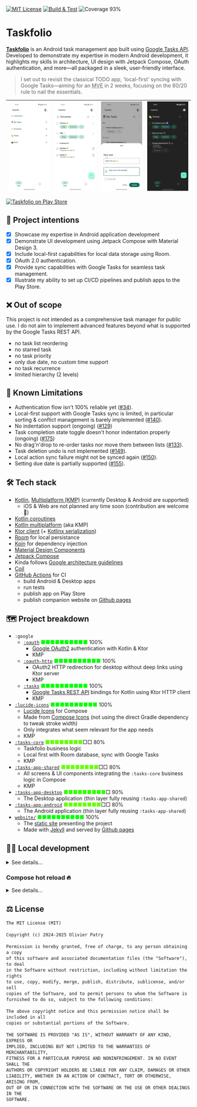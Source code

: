 [![MIT License](https://img.shields.io/badge/license-MIT-rgb%280%2C107%2C88%29)](https://github.com/opatry/taskfolio/blob/main/LICENSE)
[![Build & Test](https://github.com/opatry/tasks-app/actions/workflows/build.yml/badge.svg)](https://github.com/opatry/tasks-app/actions/workflows/build.yml)
![Coverage 93%](https://img.shields.io/badge/Coverage-93%25-rgb%28154%2C205%2C50%29)

# Taskfolio

[**Taskfolio**](https://opatry.github.io/taskfolio) is an Android task management app built using [Google Tasks API](https://developers.google.com/tasks/reference/rest). Developed to demonstrate my expertise in modern Android development, it highlights my skills in architecture, UI design with Jetpack Compose, OAuth authentication, and more—all packaged in a sleek, user-friendly interface.

> I set out to revisit the classical TODO app, ‘local-first’ syncing with Google Tasks—aiming for an <abbr title="Minimum Viable Experience">MVE</abbr> in 2 weeks, focusing on the 80/20 rule to nail the essentials.

| ![](assets/screens/task_lists_light.png) | ![](assets/screens/groceries_light.png) | ![](assets/screens/add_task_light.png) | ![](assets/screens/home_dark.png)  |
| --------------------------------------- |--------------------------------------- | ---------------------------------- | ---------------------------------- |

[![Taskfolio on Play Store](assets/GetItOnGooglePlay_Badge_Web_color_English.png)](https://play.google.com/store/apps/details?id=net.opatry.tasks.app)

## 🎯 Project intentions

- [x] Showcase my expertise in Android application development
- [x] Demonstrate UI development using Jetpack Compose with Material Design 3.
- [x] Include local-first capabilities for local data storage using Room.
- [x] OAuth 2.0 authentication.
- [x] Provide sync capabilities with Google Tasks for seamless task management.
- [x] Illustrate my ability to set up CI/CD pipelines and publish apps to the Play Store.

## ❌ Out of scope

This project is not intended as a comprehensive task manager for public use.
I do not aim to implement advanced features beyond what is supported by the Google Tasks REST API.

- no task list reordering
- no starred task
- no task priority
- only due date, no custom time support
- no task recurrence
- limited hierarchy (2 levels)

## 🚧 Known Limitations

- Authentication flow isn't 100% reliable yet ([#34](https://github.com/opatry/taskfolio/issues/34)).
- Local-first support with Google Tasks sync is limited, in particular sorting & conflict management is barely implemented ([#140](https://github.com/opatry/taskfolio/issues/140)).
- No indentation support (ongoing) ([#129](https://github.com/opatry/taskfolio/issues/129))
- Task completion state toggle doesn't honor indentation properly (ongoing) ([#175](https://github.com/opatry/taskfolio/issues/175))
- No drag'n'drop to re-order tasks nor move them between lists ([#133](https://github.com/opatry/taskfolio/issues/133)).
- Task deletion undo is not implemented ([#149](https://github.com/opatry/taskfolio/issues/149)).
- Local action sync failure might not be synced again ([#150](https://github.com/opatry/taskfolio/issues/150)).
- Setting due date is partially supported ([#155](https://github.com/opatry/taskfolio/issues/155)).

## 🛠️ Tech stack

- [Kotlin](https://kotlinlang.org/), [Multiplatform (KMP)](https://kotlinlang.org/docs/multiplatform.html) (currently Desktop & Android are supported)
  - iOS & Web are not planned any time soon (contribution are welcome 🤝)
- [Kotlin coroutines](https://kotlinlang.org/docs/reference/coroutines/coroutines-guide.html)
- [Kotlin multiplatform](https://kotlinlang.org/docs/multiplatform.html) (aka KMP)
- [Ktor client](https://ktor.io/) (+ [Kotlinx serialization](https://kotlinlang.org/docs/serialization.html))
- [Room](https://developer.android.com/training/data-storage/room) for local persistance
- [Koin](https://insert-koin.io/) for dependency injection
- [Material Design Components](https://developer.android.com/develop/ui/compose/designsystems/material3)
- [Jetpack Compose](https://developer.android.com/jetpack/compose)
- Kinda follows [Google architecture guidelines](https://developer.android.com/topic/architecture)
- [Coil](https://coil-kt.github.io/coil/)
- [GitHub Actions](https://docs.github.com/en/actions) for CI
  - build Android & Desktop apps
  - run tests
  - publish app on Play Store
  - publish companion website on [Github pages](https://pages.github.com/)

## 🗺️ Project breakdown

- `:google`
  - [`:oauth`](google/oauth/) <span style="color: #00FF00;">■■■■■■■■■■</span> 100%
    - [Google OAuth2](https://developers.google.com/identity/protocols/oauth2) authentication with Kotlin & Ktor
    - KMP
  - [`:oauth-http`](google/oauth-http/) <span style="color: #00FF00;">■■■■■■■■■■</span> 100%
    - OAuth2 HTTP redirection for desktop without deep links using Ktor server
    - KMP
  - [`:tasks`](google/tasks) <span style="color: #00FF00;">■■■■■■■■■■</span> 100%
    - [Google Tasks REST API](https://developers.google.com/tasks/reference/rest) bindings for Kotlin using Ktor HTTP client 
    - KMP
- [`:lucide-icons`](lucide-icons) <span style="color: #00FF00;">■■■■■■■■■■</span> 100%
  - [Lucide Icons](https://lucide.dev/icons/) for Compose
  - Made from [Compose Icons](https://composeicons.com/icon-libraries/lucide) (not using the direct Gradle dependency to tweak stroke width)
  - Only integrates what seem relevant for the app needs
  - KMP
- [`:tasks-core`](tasks-core) <span style="color: #66FF00;">■■■■■■■■</span>□□ 80%
  - Taskfolio business logic
  - Local first with Room database, sync with Google Tasks 
  - KMP
- [`:tasks-app-shared`](tasks-app-shared) <span style="color: #66FF00;">■■■■■■■■</span>□□ 80%
  - All screens & UI components integrating the `:tasks-core` business logic
    in Compose
  - KMP
- [`:tasks-app-desktop`](tasks-app-desktop) <span style="color: #33FF00;">■■■■■■■■■</span>□ 90%
  - The Desktop application (thin layer fully reusing `:tasks-app-shared`)
- [`:tasks-app-android`](tasks-app-android) <span style="color: #66FF00;">■■■■■■■■</span>□□ 80%
  - The Android application (thin layer fully reusing `:tasks-app-shared`)
- [`website/`](website) <span style="color: #00FF00;">■■■■■■■■■■</span> 100%
  - The [static site](https://opatry.github.io/taskfolio/) presenting the project
  - Made with [Jekyll](https://jekyllrb.com/) and served by [Github pages](https://pages.github.com/)

## 🧑‍💻 Local development

<details>
<summary>See details…</summary>
Decrypt `*.gpg` files needed for development, and copy decrypted versions in proper places.

```bash
PLAYSTORE_SECRET_PASSPHRASE=MY_SECRET ./_ci/decrypt_secrets.sh
```

### Updating `google-services.json`

The production `google-services.json` file is ignored by SCM to avoid exposing API keys in public repository.
To update it, download the new version, encrypt it using `gpg --symmetric --cipher-algo AES256 google-services.json` 
and store this in `_ci/google-services.json.gpg`.
The `decrypt_secrets.sh` will take it into account.
</details>

### Compose hot reload 🔥

<details>
<summary>See details…</summary>
It is possible to use [Compose hot reload](https://github.com/JetBrains/compose-hot-reload) on
desktop app by running the `:tasks-app-desktop:runHot` Gradle task.

You'll see a Compose icon near the top left corner of the window.

![](assets/compose-hot-reload-icon.png)

When clicking on it, it will open a new window with the hot reload status.

![](assets/compose-hot-reload-console.png)
</details>

## ⚖️ License

```
The MIT License (MIT)

Copyright (c) 2024-2025 Olivier Patry

Permission is hereby granted, free of charge, to any person obtaining a copy
of this software and associated documentation files (the "Software"), to deal
in the Software without restriction, including without limitation the rights
to use, copy, modify, merge, publish, distribute, sublicense, and/or sell
copies of the Software, and to permit persons to whom the Software is
furnished to do so, subject to the following conditions:

The above copyright notice and this permission notice shall be included in all
copies or substantial portions of the Software.

THE SOFTWARE IS PROVIDED "AS IS", WITHOUT WARRANTY OF ANY KIND, EXPRESS OR
IMPLIED, INCLUDING BUT NOT LIMITED TO THE WARRANTIES OF MERCHANTABILITY,
FITNESS FOR A PARTICULAR PURPOSE AND NONINFRINGEMENT. IN NO EVENT SHALL THE
AUTHORS OR COPYRIGHT HOLDERS BE LIABLE FOR ANY CLAIM, DAMAGES OR OTHER
LIABILITY, WHETHER IN AN ACTION OF CONTRACT, TORT OR OTHERWISE, ARISING FROM,
OUT OF OR IN CONNECTION WITH THE SOFTWARE OR THE USE OR OTHER DEALINGS IN THE
SOFTWARE.
```
